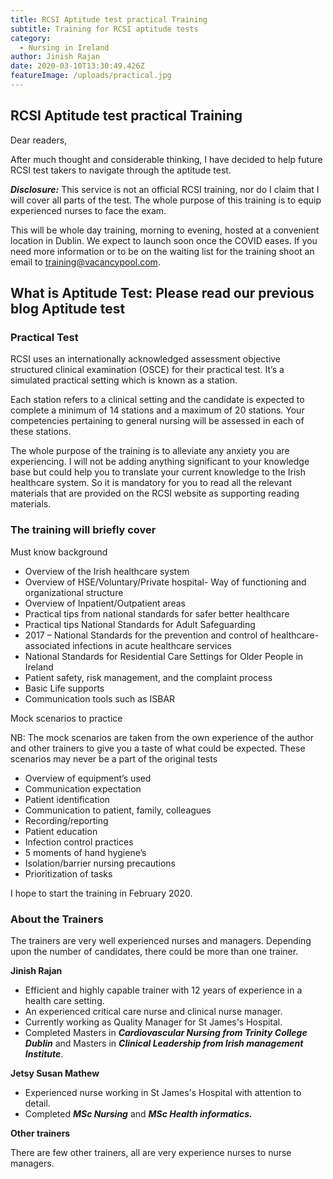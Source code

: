 ```yaml
---
title: RCSI Aptitude test practical Training
subtitle: Training for RCSI aptitude tests
category:
  - Nursing in Ireland
author: Jinish Rajan
date: 2020-03-10T13:30:49.426Z
featureImage: /uploads/practical.jpg
---
```

## RCSI Aptitude test practical Training

Dear readers,

After much thought and considerable thinking, I have decided to help future RCSI test takers to navigate through the aptitude test.

***Disclosure:*** This service is not an official RCSI training, nor do I claim that I will cover all parts of the test. The whole purpose of this training is to equip experienced nurses to face the exam.

This will be whole day training, morning to evening, hosted at a convenient location in Dublin. We expect to launch soon once the COVID eases.  If you need more information or to be on the waiting list for the training shoot an email to training@vacancypool.com.

## What is Aptitude Test: Please read our previous blog Aptitude test

### Practical Test

RCSI uses an internationally acknowledged assessment objective structured clinical examination (OSCE) for their practical test. It’s a simulated practical setting which is known as a station.

Each station refers to a clinical setting and the candidate is expected to complete a minimum of 14 stations and a maximum of 20 stations. Your competencies pertaining to general nursing will be assessed in each of these stations.

The whole purpose of the training is to alleviate any anxiety you are experiencing. I will not be adding anything significant to your knowledge base but could help you to translate your current knowledge to the Irish healthcare system. So it is mandatory for you to read all the relevant materials that are provided on the RCSI website as supporting reading materials.

### The training will briefly cover

Must know background

* Overview of the Irish healthcare system
* Overview of HSE/Voluntary/Private hospital- Way of functioning and organizational structure
* Overview of Inpatient/Outpatient areas
* Practical tips from national standards for safer better healthcare
* Practical tips National Standards for Adult Safeguarding
* 2017 – National Standards for the prevention and control of healthcare-associated infections in acute healthcare services
* National Standards for Residential Care Settings for Older People in Ireland
* Patient safety, risk management, and the complaint process
* Basic Life supports
* Communication tools such as ISBAR

Mock scenarios to practice

NB: The mock scenarios are taken from the own experience of the author and other trainers to give you a taste of what could be expected. These scenarios may never be a part of the original tests

* Overview of equipment’s used
* Communication expectation
* Patient identification
* Communication to patient, family, colleagues
* Recording/reporting
* Patient education
* Infection control practices
* 5 moments of hand hygiene’s
* Isolation/barrier nursing precautions
* Prioritization of tasks

I hope to start the training in February 2020.

### About the Trainers

The trainers are very well experienced nurses and managers. Depending upon the number of candidates, there could be more than one trainer.

**Jinish Rajan**

* Efficient and highly capable trainer with 12 years of experience in a health care setting. 
* An experienced critical care nurse and clinical nurse manager.
* Currently working as  Quality Manager for St James's Hospital. 
* Completed Masters in ***Cardiovascular Nursing from Trinity College Dublin*** and Masters in ***Clinical Leadership from Irish management Institute***.

**Jetsy Susan Mathew**

* Experienced nurse working in St James's Hospital with attention to detail. 
* Completed ***MSc Nursing*** and ***MSc Health informatics.***

**Other trainers**

There are few other trainers, all are very experience nurses to nurse managers.